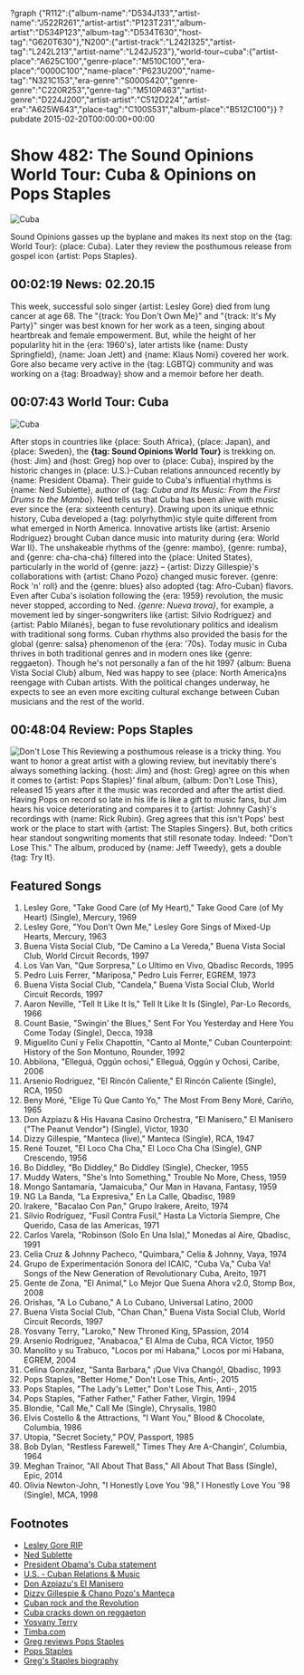 ?graph {"R112":{"album-name":"D534J133","artist-name":"J522R261","artist-artist":"P123T231","album-artist":"D534P123","album-tag":"D534T630","host-tag":"G620T630"},"N200":{"artist-track":"L242I325","artist-tag":"L242L213","artist-name":"L242J523"},"world-tour~cuba":{"artist-place":"A625C100","genre-place":"M510C100","era-place":"0000C100","name-place":"P623U200","name-tag":"N321C153","era-genre":"S000S420","genre-genre":"C220R253","genre-tag":"M510P463","artist-genre":"D224J200","artist-artist":"C512D224","artist-era":"A625W643","place-tag":"C100S531","album-place":"B512C100"}}
?pubdate 2015-02-20T00:00:00+00:00

# Show 482: The Sound Opinions World Tour: Cuba & Opinions on Pops Staples

![Cuba](http://sound-images.s3.amazonaws.com/images/2015/cuba_web.jpg)

Sound Opinions gasses up the byplane and makes its next stop on the {tag: World Tour}: {place: Cuba}. Later they review the posthumous release from gospel icon {artist: Pops Staples}.

## 00:02:19 News: 02.20.15
This week, successful solo singer {artist: Lesley Gore} died from lung cancer at age 68. The "{track: You Don't Own Me}" and "{track: It's My Party}" singer was best known for her work as a teen, singing about heartbreak and female empowerment. But, while the height of her popularlity hit in the {era: 1960's}, later artists like {name: Dusty Springfield}, {name: Joan Jett} and {name: Klaus Nomi} covered her work. Gore also became very active in the {tag: LGBTQ} community and was working on a {tag: Broadway} show and a memoir before her death.

## 00:07:43 World Tour: Cuba
![Cuba](http://sound-images.s3.amazonaws.com/images/2015/map-cuba.jpg)

After stops in countries like {place: South Africa}, {place: Japan}, and {place: Sweden}, the **{tag: Sound Opinions World Tour}** is trekking on. {host: Jim} and {host: Greg} hop over to {place: Cuba}, inspired by the historic changes in {place: U.S.}-Cuban relations announced recently by {name: President Obama}. Their guide to Cuba's influential rhythms is {name: Ned Sublette}, author of {tag: *Cuba and Its Music: From the First Drums to the Mambo*}. Ned tells us that Cuba has been alive with music ever since the {era: sixteenth century}.  Drawing upon its unique ethnic history, Cuba developed a {tag: polyrhythm}ic style quite different from what emerged in North America. Innovative artists like {artist: Arsenio Rodríguez} brought Cuban dance music into maturity during {era: World War II}. The unshakeable rhythms of the {genre: mambo}, {genre: rumba}, and {genre: cha-cha-chá} filtered into the {place: United States}, particularly in the world of {genre: jazz} – {artist: Dizzy Gillespie}'s collaborations with {artist: Chano Pozo} changed music forever. {genre: Rock 'n' roll} and the {genre: blues} also adopted {tag: Afro-Cuban} flavors. Even after Cuba's isolation following the {era: 1959} revolution, the music never stopped, according to Ned. *{genre: Nueva trova}*, for example, a movement led by singer-songwriters like {artist: Silvio Rodríguez} and {artist: Pablo Milanés}, began to fuse revolutionary politics and idealism with traditional song forms. Cuban rhythms also provided the basis for the global {genre: salsa} phenomenon of the {era: '70s}. Today music in Cuba thrives in both traditional genres and in modern ones like {genre: reggaeton}. Though he's not personally a fan of the hit 1997 {album: Buena Vista Social Club} album, Ned was happy to see {place: North America}ns reengage with Cuban artists. With the political changes underway, he expects to see an even more exciting cultural exchange between Cuban musicians and the rest of the world.

## 00:48:04 Review: Pops Staples
![Don't Lose This](http://is4.mzstatic.com/image/thumb/Music5/v4/7f/52/f1/7f52f132-41d1-8e69-6637-47e7411f010a/source/600x600bb.jpg "527727/951910181")
Reviewing a posthumous release is a tricky thing. You want to honor a great artist with a glowing review, but inevitably there's always something lacking. {host: Jim} and {host: Greg} agree on this when it comes to {artist: Pops Staples}' final album, {album: Don't Lose This}, released 15 years after it the music was recorded and after the artist died. Having Pops on record so late in his life is like a gift to music fans, but Jim hears his voice deteriorating and compares it to {artist: Johnny Cash}'s recordings with {name: Rick Rubin}. Greg agrees that this isn't Pops' best work or the place to start with {artist: The Staples Singers}. But, both critics hear standout songwriting moments that still resonate today. Indeed:  "Don't Lose This."  The album, produced by {name: Jeff Tweedy}, gets a double {tag: Try It}. 


## Featured Songs

1. Lesley Gore, "Take Good Care (of My Heart)," Take Good Care (of My Heart) (Single), Mercury, 1969 
1. Lesley Gore, "You Don't Own Me," Lesley Gore Sings of Mixed-Up Hearts, Mercury, 1963 
1. Buena Vista Social Club, "De Camino a La Vereda," Buena Vista Social Club, World Circuit Records, 1997 
1. Los Van Van, "Que Sorpresa," Lo Ultimo en Vivo, Qbadisc Records, 1995 
1. Pedro Luis Ferrer, "Mariposa," Pedro Luis Ferrer, EGREM, 1973 
1. Buena Vista Social Club, "Candela," Buena Vista Social Club, World Circuit Records, 1997 
1. Aaron Neville, "Tell It Like It Is," Tell It Like It Is (Single), Par-Lo Records, 1966 
1. Count Basie, "Swingin' the Blues," Sent For You Yesterday and Here You Come Today (Single), Decca, 1938 
1. Miguelito Cuní y Felix Chapottín, "Canto al Monte," Cuban Counterpoint: History of the Son Montuno, Rounder, 1992 
1. Abbilona, "Elleguá, Oggún ochosi," Elleguá, Oggún y Ochosi, Caribe, 2006 
1. Arsenio Rodriguez, "El Rincón Caliente," El Rincón Caliente (Single), RCA, 1950 
1. Beny Moré, "Elige Tú Que Canto Yo," The Most From Beny Moré, Cariño, 1965 
1. Don Azpiazu & His Havana Casino Orchestra, "El Manisero,"  El Manisero ("The Peanut Vendor") (Single), Victor, 1930 
1. Dizzy Gillespie, "Manteca (live)," Manteca (Single), RCA, 1947 
1. René Touzet, "El Loco Cha Cha," El Loco Cha Cha (Single), GNP Crescendo, 1956 
1. Bo Diddley, "Bo Diddley," Bo Diddley (Single), Checker, 1955
1. Muddy Waters, "She's Into Something," Trouble No More, Chess, 1959 
1. Mongo Santamaría, "Jamaicuba," Our Man in Havana, Fantasy, 1959 
1. NG La Banda, "La Expresiva," En La Calle, Qbadisc, 1989 
1. Irakere, "Bacalao Con Pan," Grupo Irakere, Areito, 1974 
1. Silvio Rodríguez, "Fusil Contra Fusil," Hasta La Victoria Siempre, Che Querido, Casa de las Americas, 1971 
1. Carlos Varela, "Robinson (Solo En Una Isla)," Monedas al Aire, Qbadisc, 1991 
1. Celia Cruz & Johnny Pacheco, "Quimbara," Celia & Johnny, Vaya, 1974 
1. Grupo de Experimentación Sonora del ICAIC, "Cuba Va," Cuba Va! Songs of the New Generation of  Revolutionary Cuba, Areito, 1971 
1. Gente de Zona, "El Animal," Lo Mejor Que Suena Ahora v2.0, Stomp Box, 2008 
1. Orishas, "A Lo Cubano," A Lo Cubano, Universal Latino, 2000
1. Buena Vista Social Club, "Chan Chan," Buena Vista Social Club, World Circuit Records, 1997 
1. Yosvany Terry, "Laroko," New Throned King, 5Passion, 2014 
1. Arsenio Rodríguez, "Anabacoa," El Alma de Cuba, RCA Victor, 1950 
1. Manolito y su Trabuco, "Locos por mi Habana," Locos por mi Habana, EGREM, 2004 
1. Celina González, "Santa Barbara," ¡Que Viva Changó!, Qbadisc, 1993 
1. Pops Staples, "Better Home," Don't Lose This, Anti-, 2015 
1. Pops Staples, "The Lady's Letter," Don't Lose This, Anti-, 2015 
1. Pops Staples, "Father Father," Father Father, Virgin, 1994
1. Blondie, "Call Me," Call Me (Single), Chrysalis, 1980 
1. Elvis Costello & the Attractions, "I Want You," Blood & Chocolate, Columbia, 1986 
1. Utopia, "Secret Society," POV, Passport, 1985 
1. Bob Dylan, "Restless Farewell," Times They Are A-Changin', Columbia, 1964 
1. Meghan Trainor, "All About That Bass," All About That Bass (Single), Epic, 2014 
1. Olivia Newton-John, "I Honestly Love You '98," I Honestly Love You '98 (Single), MCA, 1998


## Footnotes
- [Lesley Gore RIP](http://www.nytimes.com/2015/02/17/arts/music/lesley-gore-teenage-voice-of-heartbreak-dies-at-68.html?_r=0)
- [Ned Sublette](http://www.chicagoreviewpress.com/sublette--ned-contributor-208654.php)
- [President Obama's Cuba statement](http://www.whitehouse.gov/photos-and-video/video/2014/12/17/president-obama-delivers-statement-cuba)
- [U.S. - Cuban Relations & Music](http://www.billboard.com/articles/columns/latin-notas/6406681/what-united-states-cuba-breakthrough-mean-for-music)
- [Don Azpiazu's El Manisero](https://www.youtube.com/watch?v=avxYist_dxQ)
- [Dizzy Gillespie & Chano Pozo's Manteca](https://www.youtube.com/watch?v=w0H5RmpAezA)
- [Cuban rock and the Revolution](http://www.npr.org/blogs/altlatino/2011/03/17/133277200/the-history-of-rock-in-latin-america-cuban-rock-and-the-revolution)
- [Cuba cracks down on reggaeton](http://www.theguardian.com/world/2012/dec/06/cuba-crackdown-vulgar-reggaeton-music)
- [Yosvany Terry](http://yosvanyterry.com/)
- [Timba.com](http://www.timba.com/?lang=en-US)
- [Greg reviews Pops Staples](http://www.chicagotribune.com/entertainment/music/kot/sc-pops-staples-review-20150213-column.html)
- [Pops Staples](http://www.anti.com/artists/pops-staples/)
- [Greg's Staples biography](http://books.simonandschuster.com/Ill-Take-You-There/Greg-Kot/9781451647860)

